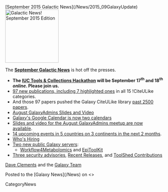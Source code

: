 <div class='newsItemHeader'>[September 2015 Galactic News](/News/2015_09GalaxyUpdate)</div>

<div class='right'>
<a href='/GalaxyUpdates/2015_09/'><img src='/Images/GalaxyLogos/GalaxyNews.png' alt='Galactic News! September 2015 Edition' width=170 /></a>
</div>

The **[September Galactic News](/GalaxyUpdates/2015_09)** is hot off the presses.
* **The [IUC Tools & Collections Hackathon](/GalaxyUpdates/2015_09/#iuc-tools--collections-hackathon) will be September 17<sup>th</sup> and 18<sup>th</sup> *online*.  Please join us.**  
* [97 new publications, including 7 highlighted ones](/GalaxyUpdates/2015_09/#new-papers) in all 15 !CiteULike categories.
* And those 97 papers pushed the Galaxy CiteULike library [past 2500 papers](/GalaxyUpdates/2015_09/#galaxys-first-2500-publications).
* [August GalaxyAdmins Slides and Video](/GalaxyUpdates/2015_09/#august-galaxyadmins-slides-and-video)
* [Galaxy's Google Calendar is now two calendars](/GalaxyUpdates/2015_09/#galaxy-project-google-calendars)
* [Slides and video for the August GalaxyAdmins meetup are now available](/GalaxyUpdates/2015_09/#august-galaxyadmins-slides-and-video). 
* [14 upcoming events in 5 countries on 3 continents in the next 2 months](/GalaxyUpdates/2015_09/#upcoming-events).  
* [Who's Hiring](/GalaxyUpdates/2015_09/#whos-hiring)
* [Two new public Galaxy servers](/GalaxyUpdates/2015_09/#new-public-galaxy-servers):
  * [Workflow4Metabolomics](/GalaxyUpdates/2015_09/#workflow4metabolomics) and [EpiToolKit](/GalaxyUpdates/2015_09/#epitoolkit)
* [Three security advisories](/GalaxyUpdates/2015_09/#security-advisories), [Recent Releases](/GalaxyUpdates/2015_09/#other-releases), and [ToolShed Contributions](/GalaxyUpdates/2015_09/#toolshed-contributions)

[Dave Clements](/DaveClements) and the [Galaxy Team](/GalaxyTeam)

<div class='newsItemFooter'>Posted to the [Galaxy News](/News) on <<Date(2015-09-01T17:13:43Z)>> </div>

CategoryNews
